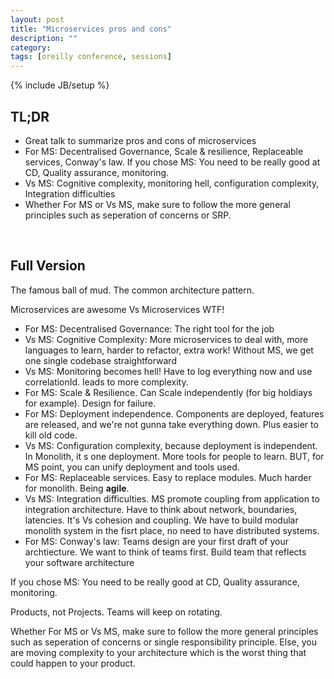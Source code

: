 ```yaml
---
layout: post
title: "Microservices pros and cons"
description: ""
category: 
tags: [oreilly conference, sessions]
---
```

{% include JB/setup %}

## TL;DR

- Great talk to summarize pros and cons of microservices
- For MS: Decentralised Governance, Scale & resilience, Replaceable services, Conway's law. If you chose MS: You need to be really good at CD, Quality assurance, monitoring. 
- Vs MS: Cognitive complexity, monitoring hell, configuration complexity, Integration difficulties
- Whether For MS or Vs MS, make sure to follow the more general principles such as seperation of concerns or SRP.

<br/>

## Full Version

The famous ball of mud. The common architecture pattern.

Microservices are awesome Vs Microservices WTF! 

- For MS: Decentralised Governance: The right tool for the job
- Vs MS: Cognitive Complexity: More microservices to deal with, more languages to learn, harder to refactor, extra work! Without MS, we get one single codebase straightforward
- Vs MS: Monitoring becomes hell! Have to log everything now and use correlationId. leads to more complexity. 
- For MS: Scale & Resilience. Can Scale independently (for big holdiays for example). Design for failure.
- For MS: Deployment independence. Components are deployed, features are released, and we're not gunna take everything down. Plus easier to kill old code.
- Vs MS: Configuration complexity, because deployment is independent. In Monolith, it s one deployment. More tools for people to learn. BUT, for MS point, you can unify deployment and tools used. 
- For MS: Replaceable services. Easy to replace modules. Much harder for monolith. Being **agile**.
- Vs MS: Integration difficulties. MS promote coupling from application to integration architecture. Have to think about network, boundaries, latencies. It's Vs cohesion and coupling. We have to build modular monolith system in the fisrt place, no need to have distributed systems. 
- For MS: Conway's law: Teams design are your first draft of your archtiecture. We want to think of teams first. Build team that reflects your software architecture

If you chose MS: You need to be really good at CD, Quality assurance, monitoring. 

Products, not Projects. Teams will keep on rotating. 

Whether For MS or Vs MS, make sure to follow the more general principles such as seperation of concerns or single responsibility principle. Else, you are moving complexity to your architecture which is the worst thing that could happen to your product. 